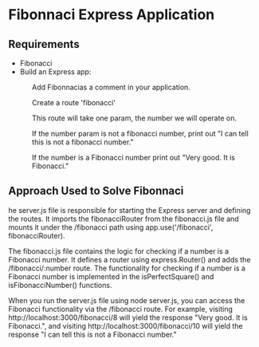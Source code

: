 <h1>Fibonnaci Express Application</h1>

<h2>Requirements</h2>

<ul>
  
<li>Fibonacci</li>

<li>Build an Express app:</li>

<ol>Add Fibonnacias a comment in your application.</ol>
<ol>Create a route 'fibonacci'</ol>
<ol>This route will take one param, the number we will operate on.</ol>
<ol>If the number param is not a fibonacci number, print out "I can tell this is not a fibonacci number."</ol>
<ol>If the number is a Fibonacci number print out "Very good. It is Fibonacci."</ol>
</ul>







<h2>Approach Used to Solve Fibonnaci</h2>

<p>he server.js file is responsible for starting the Express server and defining the routes. It imports the fibonacciRouter from the fibonacci.js file and mounts it under the /fibonacci path using app.use('/fibonacci', fibonacciRouter).</p>

<p>The fibonacci.js file contains the logic for checking if a number is a Fibonacci number. It defines a router using express.Router() and adds the /fibonacci/:number route. The functionality for checking if a number is a Fibonacci number is implemented in the isPerfectSquare() and isFibonacciNumber() functions.</p>

<p>When you run the server.js file using node server.js, you can access the Fibonacci functionality via the /fibonacci route. For example, visiting http://localhost:3000/fibonacci/8 will yield the response "Very good. It is Fibonacci.", and visiting http://localhost:3000/fibonacci/10 will yield the response "I can tell this is not a Fibonacci number."</p>
